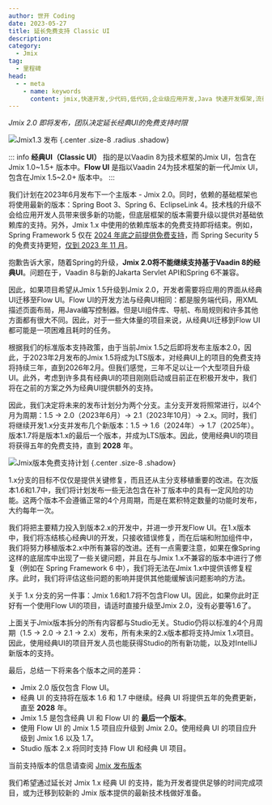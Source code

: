 ```yaml
---
author: 世开 Coding
date: 2023-05-27
title: 延长免费支持 Classic UI
description: 
category:
  - Jmix
tag:
  - 里程碑
head:
  - - meta
    - name: keywords
      content: jmix,快速开发,少代码,低代码,企业级应用开发,Java 快速开发框架,流行 Java 框架
---
```


_Jmix 2.0 即将发布，团队决定延长经典UI的免费支持时限_

<!-- more -->

![Jmix1.3 发布](https://cdn.abmcode.com/zh-cn/jmix/releases/_media/cues/cues_cover.png) {.center .size-8 .radius .shadow}

::: info
**经典UI（Classic UI）** 指的是以Vaadin 8为技术框架的Jmix UI，包含在 Jmix 1.0~1.5+ 版本中。**Flow UI** 是指以Vaadin 24为技术框架的新一代Jmix UI，包含在Jmix 1.5~2.0+ 版本中。
:::

我们计划在2023年6月发布下一个主版本 - Jmix 2.0。同时，依赖的基础框架也将使用最新的版本：Spring Boot 3、Spring 6、EclipseLink 4。技术栈的升级不会给应用开发人员带来很多新的功能，但底层框架的版本需要升级以提供对基础依赖库的支持。另外，Jmix 1.x 中使用的依赖库版本的免费支持即将结束。例如，Spring Framework 5 仅在 [2024 年底之前提供免费支持](https://spring.io/projects/spring-framework#support)，而 Spring Security 5 的免费支持更短，[仅到 2023 年 11 月](https://spring.io/projects/spring-security#support)。

抱歉告诉大家，随着Spring的升级，**Jmix 2.0将不能继续支持基于Vaadin 8的经典UI**。问题在于，Vaadin 8与新的Jakarta Servlet API和Spring 6不兼容。

因此，如果项目希望从Jmix 1.5升级到Jmix 2.0，开发者需要将应用的界面从经典UI迁移至Flow UI。Flow UI的开发方法与经典UI相同：都是服务端代码，用XML描述页面布局，用Java编写控制器。但是UI组件库、导航、布局规则和许多其他方面都有很大不同。因此，对于一些大体量的项目来说，从经典UI迁移到Flow UI都可能是一项困难且耗时的任务。

根据我们的标准版本支持政策，由于当前Jmix 1.5之后即将发布主版本2.0，因此，于2023年2月发布的Jmix 1.5将成为LTS版本，对经典UI上的项目的免费支持将持续三年，直到2026年2月。但我们感觉，三年不足以让一个大型项目升级UI。此外，考虑到许多具有经典UI的项目刚刚启动或目前正在积极开发中，我们将在之前的方案之外为经典UI提供额外的支持。

因此，我们决定将未来的发布计划分为两个分支。主分支开发将照常进行，以4个月为周期：1.5 → 2.0（2023年6月）→ 2.1（2023年10月）→ 2.x。同时，我们将继续开发1.x分支并发布几个新版本：1.5 → 1.6（2024年）→ 1.7（2025年）。版本1.7将是版本1.x的最后一个版本，并成为LTS版本。因此，使用经典UI的项目将获得五年的免费支持，直到 **2028** 年。

![Jmix版本免费支持计划](https://cdn.abmcode.com/zh-cn/jmix/releases/_media/cues/cues_timeline.jpg) {.center .size-8 .shadow}

1.x分支的目标不仅仅是提供关键修复，而且还从主分支移植重要的改进。在次版本1.6和1.7中，我们将计划发布一些无法包含在补丁版本中的具有一定风险的功能。这两个版本不会遵循正常的4个月周期，而是在累积特定数量的功能时发布，大约每年一次。

我们将把主要精力投入到版本2.x的开发中，并进一步开发Flow UI。在1.x版本中，我们将冻结核心经典UI的开发，只接收错误修复，而在后端和附加组件中，我们将努力移植版本2.x中所有兼容的改进。还有一点需要注意，如果在像Spring这样的底层库中出现了一些关键问题，并且在与Jmix 1.x不兼容的版本中进行了修复（例如在 Spring Framework 6 中），我们将无法在Jmix 1.x中提供该修复程序。此时，我们将评估这些问题的影响并提供其他能缓解该问题影响的方法。

关于 1.x 分支的另一件事：Jmix 1.6和1.7将不包含Flow UI。因此，如果你此时正好有一个使用Flow UI的项目，请适时直接升级至Jmix 2.0，没有必要等1.6了。

上面关于Jmix版本拆分的所有内容都与Studio无关。Studio仍将以标准的4个月周期（1.5 → 2.0 → 2.1 → 2.x）发布，所有未来的2.x版本都将支持Jmix 1.x项目。因此，使用经典UI的项目开发人员也能获得Studio的所有新功能，以及对IntelliJ新版本的支持。

最后，总结一下将来各个版本之间的差异：

- Jmix 2.0 版仅包含 Flow UI。
- 经典 UI 的支持将在版本 1.6 和 1.7 中继续。经典 UI 将提供五年的免费更新，直至 **2028** 年。
- Jmix 1.5 是包含经典 UI 和 Flow UI 的 **最后一个版本**。
- 使用 Flow UI 的 Jmix 1.5 项目应升级到 Jmix 2.0。使用经典 UI 的项目应升级到 Jmix 1.6 以及 1.7。
- Studio 版本 2.x 将同时支持 Flow UI 和经典 UI 项目。

当前支持版本的信息请查阅 [Jmix 发布版本](https://www.jmix.io/framework/versioning)

我们希望通过延长对 Jmix 1.x 经典 UI 的支持，能为开发者提供足够的时间完成项目，或为迁移到较新的 Jmix 版本提供的最新技术栈做好准备。
